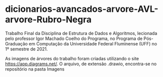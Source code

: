 # dicionarios-avancados-arvore-AVL-arvore-Rubro-Negra
Trabalho Final da Disciplina de Estrutura de Dados e Algoritmos, lecionada pelo professor Igor Machado Coelho do Programa, no Programa de Pós-Graduação em Computação da Universidade Federal Fluminense (UFF) no 1º semestre de 2021.

As imagens de árvores do trabalho foram criadas utilizando o site https://app.diagrams.net/. O arquivo, de extensão .drawio, encontra-se no repositório na pasta Imagens


